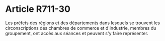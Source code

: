 # Article R711-30

Les préfets des régions et des départements dans lesquels se trouvent les circonscriptions des chambres de commerce et d'industrie, membres du groupement, ont accès aux séances et peuvent s'y faire représenter.
